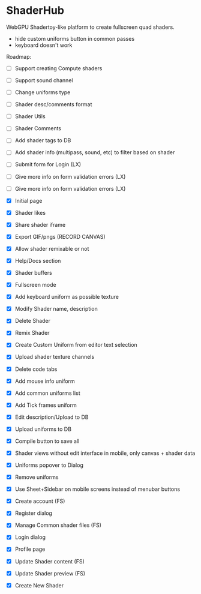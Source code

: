 # ShaderHub
WebGPU Shadertoy-like platform to create fullscreen quad shaders.

- hide custom uniforms button in common passes
- keyboard doesn't work

Roadmap:
- [ ] Support creating Compute shaders
- [ ] Support sound channel
- [ ] Change uniforms type
- [ ] Shader desc/comments format
- [ ] Shader Utils
- [ ] Shader Comments
- [ ] Add shader tags to DB
- [ ] Add shader info (multipass, sound, etc) to filter based on shader
- [ ] Submit form for Login (LX)
- [ ] Give more info on form validation errors (LX)
- [ ] Give more info on form validation errors (LX)

- [x] Initial page
- [x] Shader likes
- [x] Share shader iframe
- [x] Export GIF/pngs (RECORD CANVAS)
- [x] Allow shader remixable or not
- [x] Help/Docs section
- [x] Shader buffers
- [x] Fullscreen mode
- [x] Add keyboard uniform as possible texture
- [x] Modify Shader name, description
- [x] Delete Shader
- [x] Remix Shader
- [x] Create Custom Uniform from editor text selection
- [x] Upload shader texture channels
- [x] Delete code tabs
- [x] Add mouse info uniform
- [x] Add common uniforms list
- [x] Add Tick frames uniform
- [x] Edit description/Upload to DB
- [x] Upload uniforms to DB
- [x] Compile button to save all
- [x] Shader views without edit interface in mobile, only canvas + shader data
- [x] Uniforms popover to Dialog
- [x] Remove uniforms
- [x] Use Sheet+Sidebar on mobile screens instead of menubar buttons
- [x] Create account (FS)
- [x] Register dialog
- [x] Manage Common shader files (FS)
- [x] Login dialog
- [x] Profile page
- [x] Update Shader content (FS)
- [x] Update Shader preview (FS)
- [x] Create New Shader
